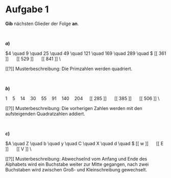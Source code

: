 <!--
version:  0.0.1

language: de

@style
input {
    text-align: center;
}

.flex-container {
    display: flex;
    flex-wrap: wrap;
    align-items: stretch;
    gap: 20px;
}

.flex-child {
    flex: 1;
    min-width: 350px;
    margin-right: 20px;
}

@media (max-width: 400px) {
    .flex-child {
        flex: 100%;
        margin-right: 0;
    }
}
@end

formula: \carry   \textcolor{red}{\scriptsize #1}
formula: \digit   \rlap{\carry{#1}}\phantom{#2}#2
formula: \permil  \text{‰}

import: https://raw.githubusercontent.com/liaTemplates/algebrite/master/README.md
import: https://raw.githubusercontent.com/LiaTemplates/Tikz-Jax/main/README.md

script: https://cdn.jsdelivr.net/gh/LiaTemplates/Tikz-Jax@main/dist/index.js

@round
<script>
  let value = `@input`;
  if (value.startsWith("@")) {
    ""
  } else {
    value = JSON.parse(value);
    value = value[0]
    value = value.replace(/,/g, ".");
    value = parseFloat(value);
    value = Math.round(value * Math.pow(10,@1)) / Math.pow(10,@1);
    value == @0
  }
</script>
@end

tags: Folgen, Experte

-->




# Aufgabe 1

**Gib** nächsten Glieder der Folge **an**.



<br>



<section class="flex-container">

<div class="flex-child">

__$a)$__

$4 \quad 9 \quad 25 \quad 49 \quad 121 \quad 169 \quad 289 \quad $ [[ 361 ]] $\quad$ [[ 529 ]] $\quad$ [[ 841 ]] \

[[?]] Musterbeschreibung: Die Primzahlen werden quadriert.

</div>

</section>


<br>



<section class="flex-container">

<div class="flex-child">

__$b)$__

$1 \quad 5 \quad 14 \quad 30 \quad 55 \quad 91 \quad 140 \quad 204 \quad$ [[ 285 ]] $\quad$ [[ 385 ]] $\quad$ [[ 506 ]] \

[[?]] Musterbeschreibung: Die vorherigen Zahlen werden mit den aufsteigenden Quadratzahlen addiert.

</div>

</section>


<br>



<section class="flex-container">

<div class="flex-child">

__$c)$__

$A \quad Z \quad b \quad y \quad C \quad X \quad d \quad $ [[ w ]] $\quad$ [[ E ]] $\quad$ [[ V ]] \

[[?]] Musterbeschreibung: Abwechselnd vom Anfang und Ende des Alphabets wird ein Buchstabe weiter zur Mitte gegangen, nach zwei Buchstaben wird zwischen Groß- und Kleinschreibung gewechselt.

</div>

</section>

<br>
<br>
<br>
<br>